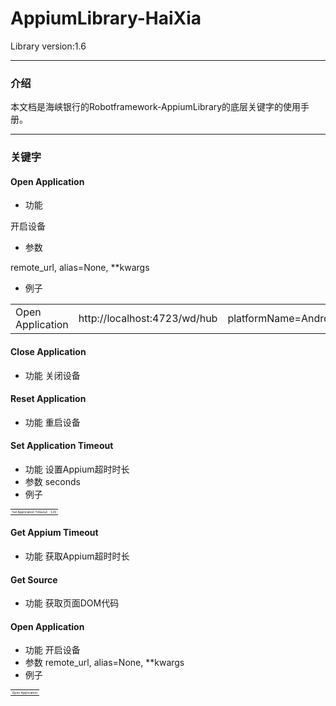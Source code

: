 # AppiumLibrary-HaiXia

Library version:1.6

---

### **介绍**

本文档是海峡银行的Robotframework-AppiumLibrary的底层关键字的使用手册。

---

### **关键字**

#### Open Application
 - 功能
 
 开启设备
 
 - 参数
 
remote_url, alias=None, **kwargs

 - 例子
<table>
    <tr>
        <td>Open Application</td>
        <td>http://localhost:4723/wd/hub</td>
        <td>platformName=Android</td>
        <td>platformVersion=7.0</td>
        <td>deviceName=b251f00d</td>
        <td>udid=b251f00d</td>
        <td>app=${CURDIR}/Haixiabank.apk</td>
        <td>appPackage=com.haixia</td>                                   
        <td>appActivity=.ui.SplashScreenActivity</td>
        <td>unicodeKeyboard=True</td>   
        <td>resetKeyboard=True</td>
    </tr>
</table>

#### Close Application
 - 功能 
 关闭设备

#### Reset Application
 - 功能
 重启设备

#### Set Application Timeout
 - 功能
 设置Appium超时时长
 - 参数
seconds
 - 例子
<table style="width:200px;font-size:5px;">
    <tr>
        <td>Set Application Timeout</td>
        <td>120</td>
    </tr>
</table>

#### Get Appium Timeout
 - 功能
 获取Appium超时时长

#### Get Source
 - 功能
 获取页面DOM代码

#### Open Application
 - 功能
 开启设备
 - 参数
remote_url, alias=None, **kwargs
 - 例子
<table style="font-size:5px;">
    <tr>
        <td>Open Application</td>
    </tr>
</table>
 
